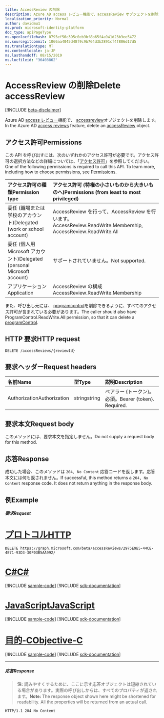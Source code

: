 ```yaml
---
title: AccessReview の削除
description: Azure AD access レビュー機能で、accessReview オブジェクトを削除します。
localization_priority: Normal
author: davidmu1
ms.prod: microsoft-identity-platform
doc_type: apiPageType
ms.openlocfilehash: 0795ef56c395c0eb9bf8b65f4a941d23b3ee5472
ms.sourcegitcommit: 1066aa4045d48f9c9b764d3b2891cf4f806d17d5
ms.translationtype: MT
ms.contentlocale: ja-JP
ms.lasthandoff: 08/15/2019
ms.locfileid: "36408862"
---
```

# <a name="delete-accessreview"></a><span data-ttu-id="f04e9-103">AccessReview の削除</span><span class="sxs-lookup"><span data-stu-id="f04e9-103">Delete accessReview</span></span>

[!INCLUDE [beta-disclaimer](../../includes/beta-disclaimer.md)]

<span data-ttu-id="f04e9-104">Azure AD [access レビュー](../resources/accessreviews-root.md)機能で、 [accessreview](../resources/accessreview.md)オブジェクトを削除します。</span><span class="sxs-lookup"><span data-stu-id="f04e9-104">In the Azure AD [access reviews](../resources/accessreviews-root.md) feature, delete an [accessReview](../resources/accessreview.md) object.</span></span>
## <a name="permissions"></a><span data-ttu-id="f04e9-105">アクセス許可</span><span class="sxs-lookup"><span data-stu-id="f04e9-105">Permissions</span></span>
<span data-ttu-id="f04e9-p101">この API を呼び出すには、次のいずれかのアクセス許可が必要です。アクセス許可の選択方法などの詳細については、「[アクセス許可](/graph/permissions-reference)」を参照してください。</span><span class="sxs-lookup"><span data-stu-id="f04e9-p101">One of the following permissions is required to call this API. To learn more, including how to choose permissions, see [Permissions](/graph/permissions-reference).</span></span>

|<span data-ttu-id="f04e9-108">アクセス許可の種類</span><span class="sxs-lookup"><span data-stu-id="f04e9-108">Permission type</span></span>                        | <span data-ttu-id="f04e9-109">アクセス許可 (特権の小さいものから大きいものへ)</span><span class="sxs-lookup"><span data-stu-id="f04e9-109">Permissions (from least to most privileged)</span></span>              |
|:--------------------------------------|:---------------------------------------------------------|
|<span data-ttu-id="f04e9-110">委任 (職場または学校のアカウント)</span><span class="sxs-lookup"><span data-stu-id="f04e9-110">Delegated (work or school account)</span></span>     | <span data-ttu-id="f04e9-111">AccessReview を行って、AccessReview を行います。</span><span class="sxs-lookup"><span data-stu-id="f04e9-111">AccessReview.ReadWrite.Membership, AccessReview.ReadWrite.All</span></span> |
|<span data-ttu-id="f04e9-112">委任 (個人用 Microsoft アカウント)</span><span class="sxs-lookup"><span data-stu-id="f04e9-112">Delegated (personal Microsoft account)</span></span> | <span data-ttu-id="f04e9-113">サポートされていません。</span><span class="sxs-lookup"><span data-stu-id="f04e9-113">Not supported.</span></span> |
|<span data-ttu-id="f04e9-114">アプリケーション</span><span class="sxs-lookup"><span data-stu-id="f04e9-114">Application</span></span>                            | <span data-ttu-id="f04e9-115">AccessReview の構成</span><span class="sxs-lookup"><span data-stu-id="f04e9-115">AccessReview.ReadWrite.Membership</span></span> |

<span data-ttu-id="f04e9-116">また、呼び出し元には、 [programcontrol](../resources/programcontrol.md)を削除できるように、すべてのアクセス許可が含まれている必要があります。</span><span class="sxs-lookup"><span data-stu-id="f04e9-116">The caller should also have ProgramControl.ReadWrite.All permission, so that it can delete a [programControl](../resources/programcontrol.md).</span></span>

## <a name="http-request"></a><span data-ttu-id="f04e9-117">HTTP 要求</span><span class="sxs-lookup"><span data-stu-id="f04e9-117">HTTP request</span></span>
<!-- { "blockType": "ignored" } -->
```http
DELETE /accessReviews/{reviewId}
```
## <a name="request-headers"></a><span data-ttu-id="f04e9-118">要求ヘッダー</span><span class="sxs-lookup"><span data-stu-id="f04e9-118">Request headers</span></span>
| <span data-ttu-id="f04e9-119">名前</span><span class="sxs-lookup"><span data-stu-id="f04e9-119">Name</span></span>         | <span data-ttu-id="f04e9-120">型</span><span class="sxs-lookup"><span data-stu-id="f04e9-120">Type</span></span>        | <span data-ttu-id="f04e9-121">説明</span><span class="sxs-lookup"><span data-stu-id="f04e9-121">Description</span></span> |
|:-------------|:------------|:------------|
| <span data-ttu-id="f04e9-122">Authorization</span><span class="sxs-lookup"><span data-stu-id="f04e9-122">Authorization</span></span> | <span data-ttu-id="f04e9-123">string</span><span class="sxs-lookup"><span data-stu-id="f04e9-123">string</span></span> | <span data-ttu-id="f04e9-p102">ベアラー \{トークン\}。必須。</span><span class="sxs-lookup"><span data-stu-id="f04e9-p102">Bearer \{token\}. Required.</span></span> |

## <a name="request-body"></a><span data-ttu-id="f04e9-126">要求本文</span><span class="sxs-lookup"><span data-stu-id="f04e9-126">Request body</span></span>
<span data-ttu-id="f04e9-127">このメソッドには、要求本文を指定しません。</span><span class="sxs-lookup"><span data-stu-id="f04e9-127">Do not supply a request body for this method.</span></span>


## <a name="response"></a><span data-ttu-id="f04e9-128">応答</span><span class="sxs-lookup"><span data-stu-id="f04e9-128">Response</span></span>
<span data-ttu-id="f04e9-p103">成功した場合、このメソッドは `204, No Content` 応答コードを返します。応答本文には何も返されません。</span><span class="sxs-lookup"><span data-stu-id="f04e9-p103">If successful, this method returns a `204, No Content` response code. It does not return anything in the response body.</span></span>

## <a name="example"></a><span data-ttu-id="f04e9-131">例</span><span class="sxs-lookup"><span data-stu-id="f04e9-131">Example</span></span>
##### <a name="request"></a><span data-ttu-id="f04e9-132">要求</span><span class="sxs-lookup"><span data-stu-id="f04e9-132">Request</span></span>

# <a name="httptabhttp"></a>[<span data-ttu-id="f04e9-133">プロトコル</span><span class="sxs-lookup"><span data-stu-id="f04e9-133">HTTP</span></span>](#tab/http)
<!-- {
  "blockType": "request",
  "name": "delete_accessReview"
}-->
```http
DELETE https://graph.microsoft.com/beta/accessReviews/2975E9B5-44CE-4E71-93D3-30F03B5AA992/
```
# <a name="ctabcsharp"></a>[<span data-ttu-id="f04e9-134">C#</span><span class="sxs-lookup"><span data-stu-id="f04e9-134">C#</span></span>](#tab/csharp)
[!INCLUDE [sample-code](../includes/snippets/csharp/delete-accessreview-csharp-snippets.md)]
[!INCLUDE [sdk-documentation](../includes/snippets/snippets-sdk-documentation-link.md)]

# <a name="javascripttabjavascript"></a>[<span data-ttu-id="f04e9-135">JavaScript</span><span class="sxs-lookup"><span data-stu-id="f04e9-135">JavaScript</span></span>](#tab/javascript)
[!INCLUDE [sample-code](../includes/snippets/javascript/delete-accessreview-javascript-snippets.md)]
[!INCLUDE [sdk-documentation](../includes/snippets/snippets-sdk-documentation-link.md)]

# <a name="objective-ctabobjc"></a>[<span data-ttu-id="f04e9-136">目的-C</span><span class="sxs-lookup"><span data-stu-id="f04e9-136">Objective-C</span></span>](#tab/objc)
[!INCLUDE [sample-code](../includes/snippets/objc/delete-accessreview-objc-snippets.md)]
[!INCLUDE [sdk-documentation](../includes/snippets/snippets-sdk-documentation-link.md)]

---

##### <a name="response"></a><span data-ttu-id="f04e9-137">応答</span><span class="sxs-lookup"><span data-stu-id="f04e9-137">Response</span></span>
><span data-ttu-id="f04e9-p104">**注:** 読みやすくするために、ここに示す応答オブジェクトは短縮されている場合があります。実際の呼び出しからは、すべてのプロパティが返されます。</span><span class="sxs-lookup"><span data-stu-id="f04e9-p104">**Note:** The response object shown here might be shortened for readability. All the properties will be returned from an actual call.</span></span>
<!-- {
  "blockType": "response",
  "truncated": true
} -->
```http
HTTP/1.1 204 No Content
```

<!-- uuid: 8fcb5dbc-d5aa-4681-8e31-b001d5168d79
2017-06-25 00:00:01 UTC -->
<!--
{
  "type": "#page.annotation",
  "description": "Delete accessReview",
  "keywords": "",
  "section": "documentation",
  "tocPath": "",
  "suppressions": [
  ]
}
-->
